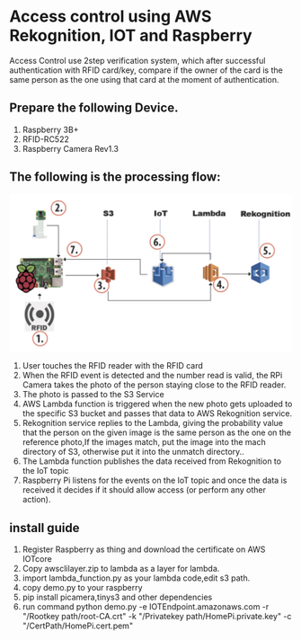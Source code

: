 # Access control using AWS Rekognition, IOT and Raspberry
Access Control use 2step verification system, which after successful authentication with RFID card/key, compare if the owner of the card is the same person as the one using that card at the moment of authentication. 
## Prepare the following Device.
1. Raspberry 3B+
2. RFID-RC522
3. Raspberry Camera Rev1.3
## The following is the processing flow:
![](https://github.com/brilliantwf/Raspberry_compare_face/blob/master/rfid.jpg)
1. User touches the RFID reader with the RFID card
2. When the RFID event is detected and the number read is valid, the RPi Camera takes the photo of the person staying close to the RFID reader.
3. The photo is passed to the S3 Service
4. AWS Lambda function is triggered when the new photo gets uploaded to the specific S3 bucket and passes that data to AWS Rekognition service.
5. Rekognition service replies to the Lambda, giving the probability value that the person on the given image is the same person as the one on the reference photo,If the images match, put the image into the mach directory of S3, otherwise put it into the unmatch directory..
6. The Lambda function publishes the data received from Rekognition to the IoT topic
7. Raspberry Pi listens for the events on the IoT topic and once the data is received it decides if it should allow access (or perform any other action).
## install guide
1. Register Raspberry as thing and download the certificate on AWS IOTcore
2. Copy awsclilayer.zip to lambda as a layer for lambda.
3. import lambda_function.py as your lambda code,edit s3 path.
4. copy demo.py to your raspberry
5. pip install picamera,tinys3 and other dependencies
6. run command python demo.py -e IOTEndpoint.amazonaws.com -r "/Rootkey path/root-CA.crt" -k "/Privatekey path/HomePi.private.key" -c "/CertPath/HomePi.cert.pem"

